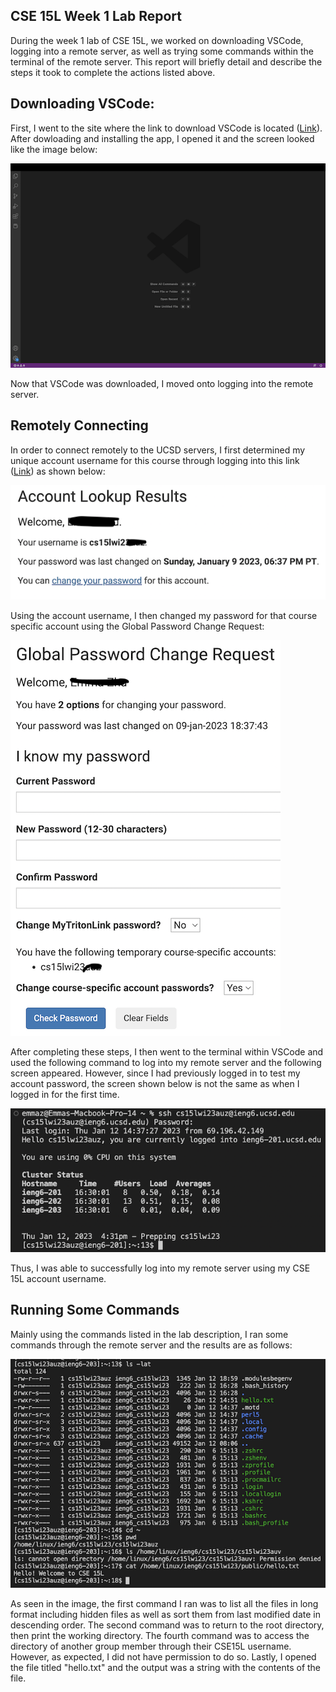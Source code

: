 CSE 15L Week 1 Lab Report
---

During the week 1 lab of CSE 15L, we worked on downloading VSCode, logging into a remote server, as well as trying some commands within the terminal of the remote server. This report will briefly detail and describe the steps it took to complete the actions listed above. 

Downloading VSCode:
---
First, I went to the site where the link to download VSCode is located ([Link](https://code.visualstudio.com/)). After dowloading and installing the app, I opened it and the screen looked like the image below:

![Image](VSCode.png)

Now that VSCode was downloaded, I moved onto logging into the remote server.

Remotely Connecting
---
In order to connect remotely to the UCSD servers, I first determined my unique account username for this course through logging into this link ([Link](https://sdacs.ucsd.edu/~icc/index.php)) as shown below:

![Image](Login.png)

Using the account username, I then changed my password for that course specific account using the Global Password Change Request:

![Image](PasswordChange.png)

After completing these steps, I then went to the terminal within VSCode and used the following command to log into my remote server and the following screen appeared. However, since I had previously logged in to test my account password, the screen shown below is not the same as when I logged in for the first time.

![Image](loggingin.png)

Thus, I was able to successfully log into my remote server using my CSE 15L account username.

Running Some Commands
---
Mainly using the commands listed in the lab description, I ran some commands through the remote server and the results are as follows:
 
![Image](commands.png)
 
As seen in the image, the first command I ran was to list all the files in long format including hidden files as well as sort them from last modified date in descending order. The second command was to return to the root directory, then print the working directory. The fourth command was to access the directory of another group member through their CSE15L username. However, as expected, I did not have permission to do so. Lastly, I opened the file titled "hello.txt" and the output was a string with the contents of the file.

